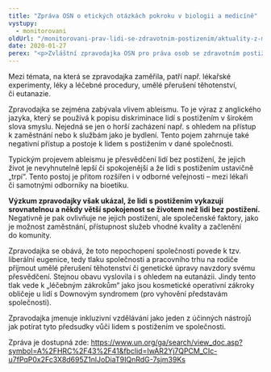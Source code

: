 ```yaml
---
title: "Zpráva OSN o etických otázkách pokroku v biologii a medicíně"
vystupy:
  - monitorovani
oldUrl: "/monitorovani-prav-lidi-se-zdravotnim-postizenim/aktuality-z-monitorovani/aktuality-z-monitorovani-2020/zprava-osn-o-etickych-otazkach-pokroku-v-biologii-a-medicine/"
date: 2020-01-27
perex: "<p>Zvláštní zpravodajka OSN pro práva osob se zdravotním postižením vydala zprávu zaměřenou na bioetiku, tedy na etické otázky vyplývajících z pokroku v biologii a medicíně a jejich dopad na člověka a společnost. </p>"
---
```


<!-- imported from the old website -->

<p>Mezi témata, na která se zpravodajka zaměřila, patří např. lékařské experimenty, léky a léčebné procedury, umělé přerušení těhotenství, či eutanazie.</p> <p>Zpravodajka se zejména zabývala vlivem ableismu. To je výraz z anglického jazyka, který se používá k popisu diskriminace lidí s postižením v širokém slova smyslu. Nejedná se jen o horší zacházení např. s ohledem na přístup k zaměstnání nebo k službám jako je bydlení. Tento pojem zahrnuje také negativní přístup a postoje k lidem s postižením v dané společnosti.</p> <p>Typickým projevem ableismu je přesvědčení lidí bez postižení, že jejich život je nevyhnutelně lepší či spokojenější a že lidi s postižením ustavičně „trpí“. Tento postoj je přitom rozšířen i v odborné veřejnosti – mezi lékaři či samotnými odborníky na bioetiku.    </p> <p><b>Výzkum zpravodajky však ukázal, že lidi s postižením vykazují srovnatelnou a někdy větší spokojenost se životem než lidi bez postižení.</b> Negativně je pak ovlivňuje ne jejich postižení, ale společenské faktory, jako je možnost zaměstnání, přístupnost služeb vhodné kvality a začlenění do komunity.  </p> <p>Zpravodajka se obává, že toto nepochopení společnosti povede k tzv. liberální eugenice, tedy tlaku společnosti a pracovního trhu na rodiče přijmout umělé přerušení těhotenství či genetické úpravy navzdory svému přesvědčení. Stejnou obavu vyslovila i s ohledem na eutanázii. Jindy tento tlak vede k „léčebným zákrokům“ jako jsou kosmetické operativní zákroky obličeje u lidí s Downovým syndromem (pro vyhovění představám společnosti).</p> <p>Zpravodajka jmenuje inkluzivní vzdělávání jako jeden z účinných nástrojů jak potírat tyto předsudky vůči lidem s postižením ve společnosti.</p> <p>Zpráva je dostupná zde: <a href="https://www.un.org/ga/search/view_doc.asp?symbol=A%2FHRC%2F43%2F41&amp;fbclid=IwAR2Yj7QPCM_CIc-u7fPqP0x2Fc3X8d695Z1nlJoDiaT9IQnRdG-7sjm39Ks" target="_blank">https://www.un.org/ga/search/view_doc.asp?symbol=A%2FHRC%2F43%2F41&amp;fbclid=IwAR2Yj7QPCM_CIc-u7fPqP0x2Fc3X8d695Z1nlJoDiaT9IQnRdG-7sjm39Ks</a></p>
